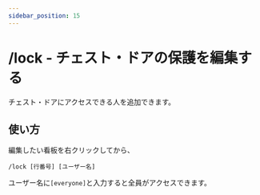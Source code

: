 ```yaml
---
sidebar_position: 15
---
```


# /lock - チェスト・ドアの保護を編集する

チェスト・ドアにアクセスできる人を追加できます。

## 使い方

編集したい看板を右クリックしてから、

```/lock [行番号] [ユーザー名]```

ユーザー名に`[everyone]`と入力すると全員がアクセスできます。